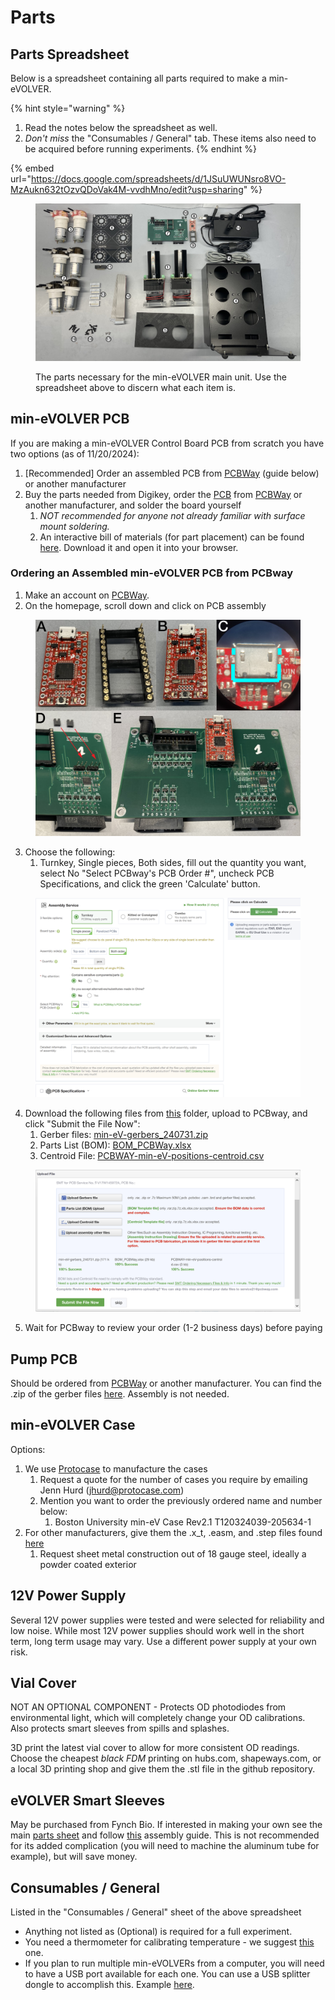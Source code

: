 # Parts

## Parts Spreadsheet

Below is a spreadsheet containing all parts required to make a min-eVOLVER.&#x20;

{% hint style="warning" %}
1. Read the notes below the spreadsheet as well.
2. _Don't miss_ the "Consumables / General" tab. These items also need to be acquired before running experiments.
{% endhint %}

{% embed url="https://docs.google.com/spreadsheets/d/1JSuUWUNsro8VO-MzAukn632tOzvQDoVak4M-vvdhMno/edit?usp=sharing" %}

<figure><img src="../../../.gitbook/assets/image (2) (1).png" alt=""><figcaption><p>The parts necessary for the min-eVOLVER main unit. Use the spreadsheet above to discern what each item is. </p></figcaption></figure>

## min-eVOLVER PCB

If you are making a min-eVOLVER Control Board PCB from scratch you have two options (as of 11/20/2024):

1. \[Recommended] Order an assembled PCB from [PCBWay](https://www.pcbway.com/) (guide below) or another manufacturer
2. Buy the parts needed from Digikey, order the [PCB](https://github.com/FYNCH-BIO/hardware/tree/master/min-eVOLVER/min-eV-PCB) from [PCBWay](https://www.pcbway.com/) or another manufacturer, and solder the board yourself
   1. _NOT recommended for anyone not already familiar with surface mount soldering._
   2. An interactive bill of materials (for part placement) can be found [here](https://github.com/FYNCH-BIO/hardware/blob/master/min-eVOLVER/min-eV-PCB/bom/ibom.html). Download it and open it into your browser.

### Ordering an Assembled min-eVOLVER PCB from PCBway

1. Make an account on [PCBWay](https://www.pcbway.com/).
2. On the homepage, scroll down and click on PCB assembly

<figure><img src="../../../.gitbook/assets/image (1).png" alt=""><figcaption></figcaption></figure>

3. Choose the following:
   1. Turnkey, Single pieces, Both sides, fill out the quantity you want, select No "Select PCBway's PCB Order #", uncheck PCB Specifications, and click the green 'Calculate' button.

<figure><img src="../../../.gitbook/assets/image (4).png" alt=""><figcaption></figcaption></figure>

4. Download the following files from [this](https://github.com/FYNCH-BIO/hardware/tree/master/min-eVOLVER/min-eV-PCB/PCBway-order) folder, upload to PCBway, and click "Submit the File Now":
   1. Gerber files: [min-eV-gerbers\_240731.zip](https://github.com/FYNCH-BIO/hardware/blob/master/min-eVOLVER/min-eV-PCB/PCBway-order/min-eV-gerbers_240731.zip)
   2. Parts List (BOM): [BOM\_PCBWay.xlsx](https://github.com/FYNCH-BIO/hardware/blob/master/min-eVOLVER/min-eV-PCB/PCBway-order/BOM_PCBWay.xlsx)
   3. Centroid File: [PCBWAY-min-eV-positions-centroid.csv](https://github.com/FYNCH-BIO/hardware/blob/master/min-eVOLVER/min-eV-PCB/PCBway-order/PCBWAY-min-eV-positions-centroid.csv)

<figure><img src="../../../.gitbook/assets/image (5).png" alt=""><figcaption></figcaption></figure>

5. Wait for PCBway to review your order (1-2 business days) before paying

## Pump PCB

Should be ordered from [PCBWay](https://www.pcbway.com/) or another manufacturer. You can find the .zip of the gerber files [here](https://github.com/FYNCH-BIO/hardware/blob/master/min-eVOLVER/pump-PCB/gerbers/pump_board-gerbers.zip). Assembly is not needed.

## min-eVOLVER Case

Options:

1. We use [Protocase](https://www.protocase.com/) to manufacture the cases
   1. Request a quote for the number of cases you require by emailing Jenn Hurd  (jhurd@protocase.com)
   2. Mention you want to order the previously ordered name and number below:
      1. Boston University min-eV Case Rev2.1 T120324039-205634-1
2. For other manufacturers, give them the .x\_t, .easm, and .step files found [here](https://github.com/FYNCH-BIO/hardware/tree/master/min-eVOLVER/case)
   1. Request sheet metal construction out of 18 gauge steel, ideally a powder coated exterior

## 12V Power Supply

Several 12V power supplies were tested and were selected for reliability and low noise. While most 12V power supplies should work well in the short term, long term usage may vary. Use a different power supply at your own risk.

## Vial Cover

NOT AN OPTIONAL COMPONENT - Protects OD photodiodes from environmental light, which will completely change your OD calibrations. Also protects smart sleeves from spills and splashes.

3D print the latest vial cover to allow for more consistent OD readings. Choose the cheapest _black FDM_ printing on hubs.com, shapeways.com, or a local 3D printing shop and give them the .stl file in the github repository.

## eVOLVER Smart Sleeves

May be purchased from Fynch Bio. If interested in making your own see the main [parts sheet](../../../getting-started/part-sourcing.md) and follow [this](../../../guides/building-a-smart-sleeve.md) assembly guide. This is not recommended for its added complication (you will need to machine the aluminum tube for example), but will save money.

## Consumables / General

Listed in the "Consumables / General" sheet of the above spreadsheet

* Anything not listed as (Optional) is required for a full experiment.
* You need a thermometer for calibrating temperature - we suggest [this](https://www.fishersci.com/shop/products/fisher-scientific-traceable-hi-accuracy-refrigerator-thermometer-5/15078177) one.
* If you plan to run multiple min-eVOLVERs from a computer, you will need to have a USB port available for each one. You can use a USB splitter dongle to accomplish this. Example [here](https://www.amazon.com/Anker-Extended-MacBook-Surface-Notebook/dp/B07L32B9C2/ref=sr_1_5?crid=2RU3G7JIJJ7RM\&keywords=usb%2Bsplitter\&qid=1700599207\&s=electronics\&sprefix=usb%2Bsplitter%2Celectronics%2C70\&sr=1-5\&th=1).
